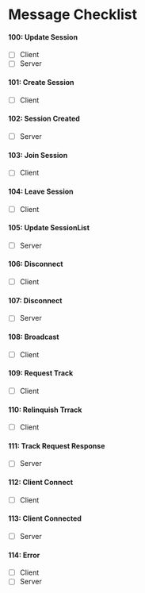 # Message Checklist

#### 100: Update Session
- [ ] Client
- [ ] Server

#### 101: Create Session
- [ ] Client

#### 102: Session Created
- [ ] Server

#### 103: Join Session
- [ ] Client

#### 104: Leave Session
- [ ] Client

#### 105: Update SessionList
- [ ] Server

#### 106: Disconnect
- [ ] Client

#### 107: Disconnect
- [ ] Server

#### 108: Broadcast
- [ ] Client

#### 109: Request Track
- [ ] Client

#### 110: Relinquish Trrack
- [ ] Client

#### 111: Track Request Response 
- [ ] Server

#### 112: Client Connect
- [ ] Client

#### 113: Client Connected
- [ ] Server

#### 114: Error
- [ ] Client
- [ ] Server
